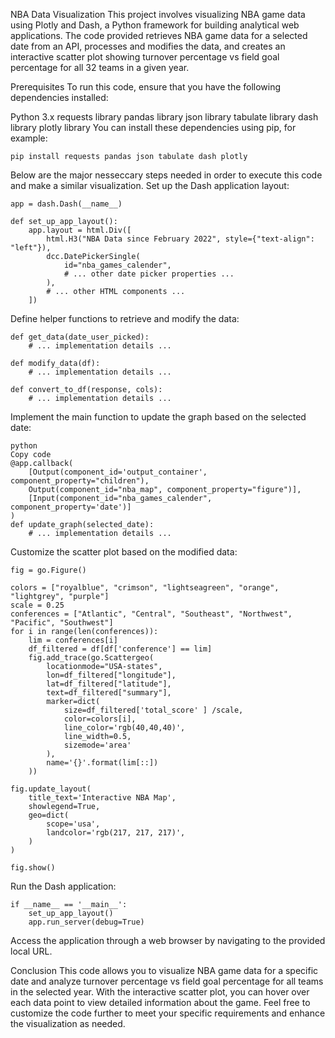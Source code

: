 NBA Data Visualization
This project involves visualizing NBA game data using Plotly and Dash, a Python framework for building analytical web applications. The code provided retrieves NBA game data for a selected date from an API, processes and modifies the data, and creates an interactive scatter plot showing turnover percentage vs field goal percentage for all 32 teams in a given year.

Prerequisites
To run this code, ensure that you have the following dependencies installed:

Python 3.x
requests library
pandas library
json library
tabulate library
dash library
plotly library
You can install these dependencies using pip, for example:

```
pip install requests pandas json tabulate dash plotly
```

Below are the major nesseccary steps needed in order to execute this code and make a similar visualization.
Set up the Dash application layout:

```
app = dash.Dash(__name__)

def set_up_app_layout():
    app.layout = html.Div([
        html.H3("NBA Data since February 2022", style={"text-align": "left"}),
        dcc.DatePickerSingle(
            id="nba_games_calender",
            # ... other date picker properties ...
        ),
        # ... other HTML components ...
    ])
```

Define helper functions to retrieve and modify the data:

```
def get_data(date_user_picked):
    # ... implementation details ...

def modify_data(df):
    # ... implementation details ...

def convert_to_df(response, cols):
    # ... implementation details ...
 ```
 
Implement the main function to update the graph based on the selected date:

```
python
Copy code
@app.callback(
    [Output(component_id='output_container', component_property="children"),
    Output(component_id="nba_map", component_property="figure")],
    [Input(component_id="nba_games_calender", component_property='date')]
)
def update_graph(selected_date):
    # ... implementation details ...
 ```
 
Customize the scatter plot based on the modified data:
```
fig = go.Figure()

colors = ["royalblue", "crimson", "lightseagreen", "orange", "lightgrey", "purple"]
scale = 0.25
conferences = ["Atlantic", "Central", "Southeast", "Northwest", "Pacific", "Southwest"]
for i in range(len(conferences)):
    lim = conferences[i]
    df_filtered = df[df['conference'] == lim]
    fig.add_trace(go.Scattergeo(
        locationmode="USA-states",
        lon=df_filtered["longitude"],
        lat=df_filtered["latitude"],
        text=df_filtered["summary"],
        marker=dict(
            size=df_filtered['total_score' ] /scale,
            color=colors[i],
            line_color='rgb(40,40,40)',
            line_width=0.5,
            sizemode='area'
        ),
        name='{}'.format(lim[::])
    ))

fig.update_layout(
    title_text='Interactive NBA Map',
    showlegend=True,
    geo=dict(
        scope='usa',
        landcolor='rgb(217, 217, 217)',
    )
)

fig.show()
```

Run the Dash application:

```
if __name__ == '__main__':
    set_up_app_layout()
    app.run_server(debug=True)
```
Access the application through a web browser by navigating to the provided local URL.

Conclusion
This code allows you to visualize NBA game data for a specific date and analyze turnover percentage vs field goal percentage for all teams in the selected year. With the interactive scatter plot, you can hover over each data point to view detailed information about the game. Feel free to customize the code further to meet your specific requirements and enhance the visualization as needed.
